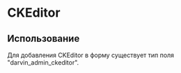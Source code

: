 CKEditor
========

## Использование

Для добавления CKEditor в форму существует тип поля "darvin_admin_ckeditor".
